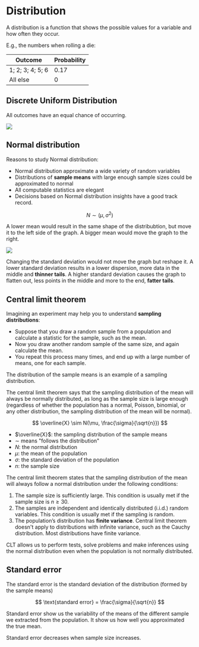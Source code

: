 # Distribution

A distribution is a function that shows the possible values for a variable and how often they occur.

E.g., the numbers when rolling a die:

| Outcome          | Probability |
|------------------|-------------|
| 1; 2; 3; 4; 5; 6 | 0.17        |
| All else         | 0           |

## Discrete Uniform Distribution

All outcomes have an equal chance of occurring.

![](https://study.com/cimages/multimages/16/dvisual3_resized.png)


## Normal distribution

Reasons to study Normal distribution:

- Normal distribution approximate a wide variety of random variables
- Distributions of **sample means** with large enough sample sizes could be approximated to normal
- All computable statistics are elegant
- Decisions based on Normal distribution insights have a good track record.

$$
N \sim (\mu, \sigma^2)
$$

A lower mean would result in the same shape of the distribubtion, but move it to the left side of the graph. A bigger mean would move the graph to the right.

![](https://media.nagwa.com/816171848506/en/thumbnail_l.jpeg)

Changing the standard deviation would not move the graph but reshape it. A lower standard deviation results in a lower dispersion, more data in the middle and **thinner tails**. A higher standard deviation causes the graph to flatten out, less points in the middle and more to the end, **fatter tails**.


## Central limit theorem

Imagining an experiment may help you to understand **sampling distributions**:

- Suppose that you draw a random sample from a population and calculate a statistic for the sample, such as the mean.
- Now you draw another random sample of the same size, and again calculate the mean.
- You repeat this process many times, and end up with a large number of means, one for each sample.

The distribution of the sample means is an example of a sampling distribution.

The central limit theorem says that the sampling distribution of the mean will always be normally distributed, as long as the sample size is large enough (regardless of whether the population has a normal, Poisson, binomial, or any other distribution, the sampling distribution of the mean will be normal).

$$
\overline{X} \sim N(\mu, \frac{\sigma}{\sqrt{n}})
$$

- $\overline{X}$: the sampling distribution of the sample means
- $\sim$ means "follows the distribution"
- $N$: the normal distribution
- $\mu$: the mean of the population
- $\sigma$: the standard deviation of the population
- $n$: the sample size

The central limit theorem states that the sampling distribution of the mean will always follow a normal distribution under the following conditions:

1. The sample size is sufficiently large. This condition is usually met if the sample size is $n \geq 30$.
1. The samples are independent and identically distributed (i.i.d.) random variables. This condition is usually met if the sampling is random.
1. The population’s distribution has **finite variance**. Central limit theorem doesn't apply to distributions with infinite variance, such as the Cauchy distribution. Most distributions have finite variance.

CLT allows us to perform tests, solve problems and make inferences using the normal distribution even when the population is not normally distributed.


## Standard error

The standard error is the standard deviation of the distribution (formed by the sample means)

$$
\text{standard error} = \frac{\sigma}{\sqrt{n}}
$$

Standard error show us the variability of the means of the different sample we extracted from the population. It show us how well you approximated the true mean.

Standard error decreases when sample size increases.